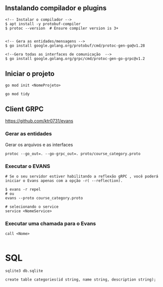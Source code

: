 ## Instalando compilador e plugins
```
<!-- Instalar o compilador -->
$ apt install -y protobuf-compiler
$ protoc --version  # Ensure compiler version is 3+


<!-- Gera as entidades/mensagens -->
$ go install google.golang.org/protobuf/cmd/protoc-gen-go@v1.28

<!--Gera todas as interfaces de comunicação  -->
$ go install google.golang.org/grpc/cmd/protoc-gen-go-grpc@v1.2
```

## Iniciar o projeto
```
go mod init <NomeProjeto>

go mod tidy
```
## Client GRPC
https://github.com/ktr0731/evans

### Gerar as entidades
Gerar os arquivos e as interfaces 
```
protoc --go_out=. --go-grpc_out=. proto/course_category.proto
```

### Executar o EVANS
```
# Se o seu servidor estiver habilitando a reflexão gRPC , você poderá iniciar o Evans apenas com a opção -r( --reflection).

$ evans -r repel
# ou 
evans --proto course_category.proto

# selecionando o service
service <NomeService>

```
### Executar uma chamada para o Evans
```
call <Nome>


```


# SQL
```
sqlite3 db.sqlite

create table categories(id string, name string, description string);
```